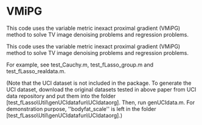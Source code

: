 # VMiPG
This code uses the variable metric inexact proximal gradient (VMiPG) method  to solve TV image denoising problems and regression problems.

This code uses the variable metric inexact proximal gradient (VMiPG) method  to solve TV image denoising problems and regression problems.

For example, see test_Cauchy.m, test_fLasso_group.m and test_fLasso_realdata.m.

(Note that the UCI dataset is not included in the package. To generate the UCI dataset, 
download the original datasets tested in above paper from UCI data repository 
and put them into the folder [test_fLasso\Util\genUCIdatafun\UCIdataorg]. 
Then, run genUCIdata.m. For demonstration purpose, 
''bodyfat_scale'' is left in the folder [test_fLasso\Util\genUCIdatafun\UCIdataorg].)
